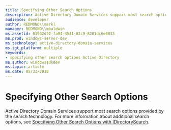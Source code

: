 ```yaml
---
title: Specifying Other Search Options
description: Active Directory Domain Services support most search options provided by the search technology. For more information about additional search options, see Specifying Other Search Options with IDirectorySearch.
audience: developer
author: REDMOND\\markl
manager: REDMOND\\mbaldwin
ms.assetid: 61932d52-fa94-4541-83c9-8201dc6e8033
ms.prod: windows-server-dev
ms.technology: active-directory-domain-services
ms.tgt_platform: multiple
keywords:
- specifying other search options Active Directory
ms.author: windowssdkdev
ms.topic: article
ms.date: 05/31/2018
---
```


# Specifying Other Search Options

Active Directory Domain Services support most search options provided by the search technology. For more information about additional search options, see [Specifying Other Search Options with IDirectorySearch](https://msdn.microsoft.com/library/aa746493).

 

 




